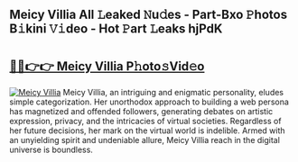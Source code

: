 ## Meicy Villia All 𝙻eaked 𝙽u𝚍es - Part-Bxo 𝙿hotos B𝚒kini 𝚅𝚒deo - Hot 𝙿art 𝙻eaks hjPdK

# <h2><a href="http://ld4rer.urlbe.top/?page=Meicy+Villia">🔗🔗👉👉 Meicy Villia P𝚑oto𝚜Vid𝚎o</a></h2>

[![Meicy Villia](https://i.imgur.com/eBuTRDB.gif)](http://ld4rer.urlbe.top/?page=Meicy+Villia)
Meicy Villia, an intriguing and enigmatic personality, eludes simple categorization. Her unorthodox approach to building a web persona has magnetized and offended followers, generating debates on artistic expression, privacy, and the intricacies of virtual societies. Regardless of her future decisions, her mark on the virtual world is indelible. Armed with an unyielding spirit and undeniable allure, Meicy Villia reach in the digital universe is boundless.
